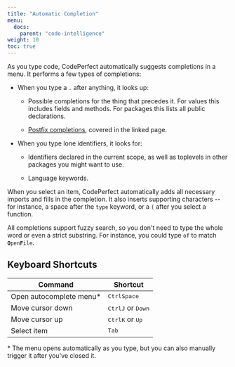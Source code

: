 ```yaml
---
title: "Automatic Completion"
menu:
  docs:
    parent: "code-intelligence"
weight: 10
toc: true
---
```


As you type code, CodePerfect automatically suggests completions in a menu. It
performs a few types of completions:

- When you type a `.` after anything, it looks up:

  - Possible completions for the thing that precedes it. For values this includes
    fields and methods. For packages this lists all public declarations.

  - [Postfix completions](/code-intelligence/postfix-completion/), covered in the
    linked page.

- When you type lone identifiers, it looks for:

  - Identifiers declared in the current scope, as well as toplevels in other
    packages you might want to use.

  - Language keywords.

When you select an item, CodePerfect automatically adds all necessary imports
and fills in the completion. It also inserts supporting characters -- for
instance, a space after the `type` keyword, or a `(` after you select a
function.

All completions support fuzzy search, so you don't need to type the whole word
or even a strict substring. For instance, you could type `of` to match
<code><b>O</b>pen<b>F</b>ile</code>.

## Keyboard Shortcuts

| Command                  | Shortcut                                       |
| ------------------------ | ---------------------------------------------- |
| Open autocomplete menu\* | <kbd>Ctrl</kbd><kbd>Space</kbd>                |
| Move cursor down         | <kbd>Ctrl</kbd><kbd>J</kbd> or <kbd>Down</kbd> |
| Move cursor up           | <kbd>Ctrl</kbd><kbd>K</kbd> or <kbd>Up</kbd>   |
| Select item              | <kbd>Tab</kbd>                                 |

\* The menu opens automatically as you type, but you can also manually trigger it after you've closed it.
